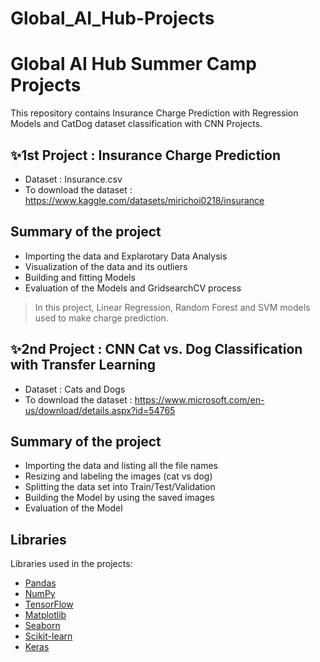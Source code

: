 # Global_AI_Hub-Projects

# Global AI Hub Summer Camp Projects

This repository contains Insurance Charge Prediction with Regression Models and CatDog dataset classification with CNN Projects.

## ✨1st Project : Insurance Charge Prediction
- Dataset : Insurance.csv
- To download the dataset : https://www.kaggle.com/datasets/mirichoi0218/insurance


## Summary of the project

- Importing the data and Explarotary Data Analysis
- Visualization of the data and its outliers
- Building and fitting Models
- Evaluation of the Models and GridsearchCV process



> In this project, Linear Regression,
> Random Forest and SVM models
> used to make charge prediction.

## ✨2nd Project : CNN Cat vs. Dog Classification with Transfer Learning
- Dataset : Cats and Dogs
- To download the dataset : https://www.microsoft.com/en-us/download/details.aspx?id=54765


## Summary of the project

- Importing the data and listing all the file names
- Resizing and labeling the images (cat vs dog)
- Splitting the data set into Train/Test/Validation
- Building the Model by using the saved images
- Evaluation of the Model 


## Libraries

Libraries used in the projects:

- [Pandas](https://pandas.pydata.org/) 
- [NumPy](https://numpy.org/)
- [TensorFlow](https://www.tensorflow.org/)
- [Matplotlib](https://matplotlib.org/stable/index.html)
- [Seaborn](https://seaborn.pydata.org/)
- [Scikit-learn](https://scikit-learn.org)
- [Keras](https://keras.io/)

